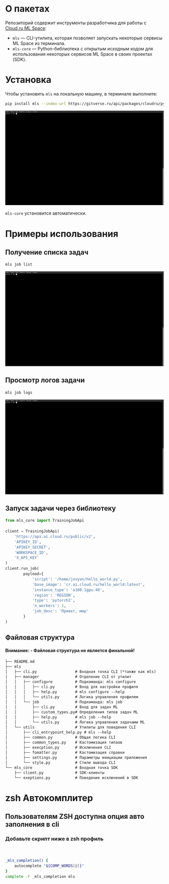 # О пакетах

Репозиторий содержит инструменты разработчика для работы с [Cloud.ru ML Space](https://cloud.ru/docs/aicloud/mlspace/index.html):
- `mls` — CLI-утилита, которая позволяет запускать некоторые сервисы ML Space из терминала.
- `mls-core` — Python-библиотека с открытым исходным кодом для использования некоторых сервисов ML Space в своих проектах (SDK). 

# Установка

Чтобы установить `mls` на локальную машину, в терминале выполните:

```bash
pip install mls --index-url https://gitverse.ru/api/packages/cloudru/pypi/simple/ --extra-index-url https://pypi.org/simple -U
```
![GIF Установка](install.gif)

`mls-core` установится автоматически.

# Примеры использования

## Получение списка задач

```Bash
mls job list
```
![GIF Получение списка задач](list.gif)

## Просмотр логов задачи

```Bash
mls job logs
```
![GIF Просмотр логов задачи](logs.gif)

## Запуск задачи через библиотеку

```python
from mls_core import TrainingJobApi

client = TrainingJobApi(
    'https://api.ai.cloud.ru/public/v2',
    'APIKEY_ID',
    'APIKEY_SECRET',
    'WORKSPACE_ID',
    'X_API_KEY'
)
client.run_job(
        payload={
            'script': '/home/jovyan/hello_world.py',
            'base_image': 'cr.ai.cloud.ru/hello_world:latest',
            'instance_type': 'a100.1gpu.40',
            'region': 'REGION',
            'type': 'pytorch2',
            'n_workers': 1,
            'job_desc': 'Привет, мир'
        }
)
```
## Файловая структура 
#### Внимание: - Файловая структура не является финальной! 

```
├── README.md
├── mls
│   ├── cli.py                 # Входная точка CLI (*также как mls)
│   ├── manager                # Отделение CLI от утилит
│   │   ├── configure          # Подкоманда: mls configure
│   │   │   ├── cli.py         # Вход для настройки профиля
│   │   │   ├── help.py        # mls configure --help
│   │   │   └── utils.py       # Логика управления профилем
│   │   └── job                # Подкоманда: mls job
│   │       ├── cli.py         # Вход для задач ML
│   │       ├── custom_types.py# Определения типов задач ML
│   │       ├── help.py        # mls job --help
│   │       └── utils.py       # Логика управления задачами ML
│   └── utils                  # Утилиты для поведения CLI
│       ├── cli_entrypoint_help.py # mls --help
│       ├── common.py          # Общая логика CLI
│       ├── common_types.py    # Кастомизация типаов
│       ├── execption.py       # Исключения CLI
│       ├── fomatter.py        # Кастомизация справки
│       ├── settings.py        # Параметры инициации приложения
│       └── style.py           # Стили вывода CLI
└── mls_core                   # Входная точка SDK
    ├── client.py              # SDK-клиенты
    └── exeptions.py           # Поведение исключений в SDK
```

# zsh Автокомплитер 

## Пользователям ZSH доступна опция авто заполнения в cli 

### Добавьте скрипт ниже в zsh профиль

```bash


_mls_completion() {
    autocomplete "${COMP_WORDS[@]}"
}
complete -F _mls_completion mls

```
